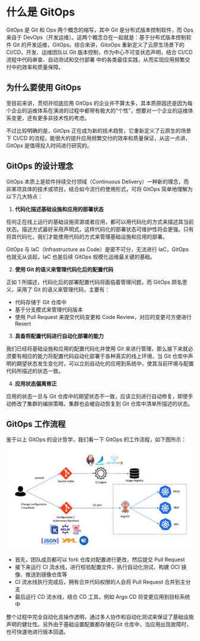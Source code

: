 # 什么是 GitOps

GitOps 是 Git 和 Ops 两个概念的缩写，其中 Git 是分布式版本控制软件，而 Ops 来自于 DevOps（开发运维）。这两个概念合在一起就是：基于分布式版本控制软件 Git 的开发运维，GitOps。综合来讲，GitoOps 重新定义了云原生场景下的CI/CD，开发、运维团队以 Git 版本控制，作为中心不可变状态声明，结合 CI/CD 流程中代码审查、自动测试和交付部署 中的各类最佳实践，从而实现应用频繁交付中的效率和质量保障。

## 为什么要使用 GitOps

至目前来讲，贯彻并彻底应用 GitOps 的企业并不算太多，其本质原因还是因为每个企业的运维体系在演进的过程中都带有极大的“个性”，想要对一个企业的运维体系变更，还有更多非技术性的考虑。

不过比较明确的是，GitOps 正在成为新的技术趋势，它重新定义了云原生的场景下 CI/CD 的流程，能很大的提升应用频繁交付的效率和质量保证，从这一点讲，GitOps 是值得投入时间进行研究的。


## GitOps 的设计理念

GitOps 本质上是软件持续交付领域（Continuous Delivery）一种新的理念，而非某项具体的技术或项目，结合如今流行的使用形式，可将 GitOps 简单地理解为以下几大特点：

1. **代码化描述基础设施和应用的部署状态**

任何正在线上运行的基础设施资源或者应用，都可以用代码化的方式来描述其当前状态。描述方式最好采用声明式，这样代码化的部署状态可维护性将会更强。只有将其代码化，我们才能使用代码的方式来管理基础设施和应用的部署。

GitOps 与 IaC（Infrastructure as Code）是密不可分，无法进行 IaC，GitOps 也就无从谈起，IaC 也是后续 GitOps 规模化运维最关键的基础。


2. **使用 Git 的语义来管理代码化后的配置代码**

正如 1 所描述，代码化后的部署配置代码将面临着管理问题，而 GitOps 顾名思义，采用了 Git 的语义来管理代码，主要有：

- 代码存储于 Git 仓库中
- 基于分支模式来管理代码版本 
- 使用 Pull Request 来提交代码变更和 Code Review，对应的变更可方便进行 Revert

3. **具备将配置代码进行自动化部署的能力**

我们已经将基础设施和应用的配置代码化并使用 Git 来进行管理，那么接下来就必须要有相应的能力将配置代码自动化部署于各种真实的线上环境，当 Git 仓库中声明的期望状态发生变化时，可以立刻自动化的应用到系统中，使其当前环境与配置代码所描述的状态一致。

4. **应用状态偏离修正**

应用的状态一旦与 Git 仓库中的期望状态不一致，应该立刻进行自动修复，即使手动修改了集群的编排策略，集群也会被自动恢复到 Git 仓库中清单所描述的状态。



## GitOps 工作流程

鉴于以上 GitOps 的设计哲学，我们看一下 GitOps 的工作流程，如下图所示：

<div  align="center">
  <img src="../assets/gitops-workflow.webp" width = "550"  align=center />
</div>


- 首先，团队成员都可以 fork 仓库对配置进行更改，然后提交 Pull Request
- 接下来运行 CI 流水线，进行校验配置文件、执行自动化测试、构建 OCI 镜像、推送到镜像仓库等
- CI 流水线执行完成后，拥有合并代码权限的人会将 Pull Request 合并到主分支
- 最后运行 CD 流水线，结合 CD 工具，例如 Argo CD 将变更应用到目标系统中

整个过程中完全自动化且操作透明，通过多人协作和自动化测试来保证了基础设施声明的健壮性。另外由于基础设置配置都存储在Git 仓库中，当应用出现故障时，也可快速地进行版本回退。
